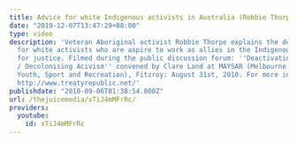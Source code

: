 ```yaml
---
title: Advice for white Indigenous activists in Australia (Robbie Thorpe)
date: "2019-12-07T13:47:29+08:00"
type: video
description: 'Veteran Aboriginal activist Robbie Thorpe explains the do''s and don''t''s
  for white activists who are aspire to work as allies in the Indigenous struggle
  for justice. Filmed during the public discussion forum: ''Deactivating Colonialism
  / Decolonising Acivism'' convened by Clare Land at MAYSAR (Melbourne Aboriginal
  Youth, Sport and Recreation), Fitzroy: August 31st, 2010. For more info about Robbie:
  http://www.treatyrepublic.net/'
publishdate: "2010-09-06T01:38:54.000Z"
url: /thejuicemedia/xTiJ4mMFrRc/
providers:
  youtube:
    id: xTiJ4mMFrRc
---
```

